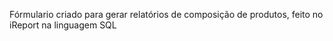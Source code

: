 Fórmulario criado para gerar relatórios de composição de produtos, feito no iReport na linguagem SQL
